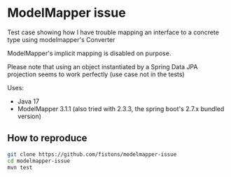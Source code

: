# ModelMapper issue

Test case showing how I have trouble mapping an interface to a concrete type using modelmapper's Converter

ModelMapper's implicit mapping is disabled on purpose.

Please note that using an object instantiated by a Spring Data JPA projection seems to work perfectly (use case not in
the tests)

Uses:
 * Java 17
 * ModelMapper 3.1.1 (also tried with 2.3.3, the spring boot's 2.7.x bundled version)


## How to reproduce

```bash
git clone https://github.com/fistons/modelmapper-issue
cd modelmapper-issue
mvn test
```